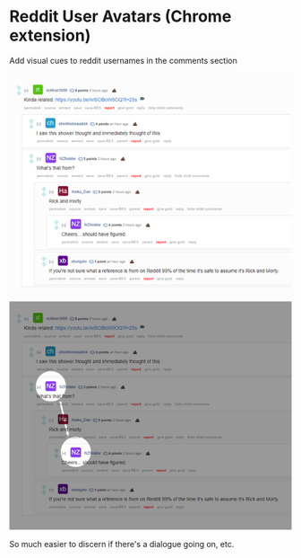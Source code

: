 # Reddit User Avatars (Chrome extension)
Add visual cues to reddit usernames in the comments section

![screenshot](https://github.com/ThePaavero/reddit-user-avatars/raw/master/screenshot.jpg)

So much easier to discern if there's a dialogue going on, etc.
